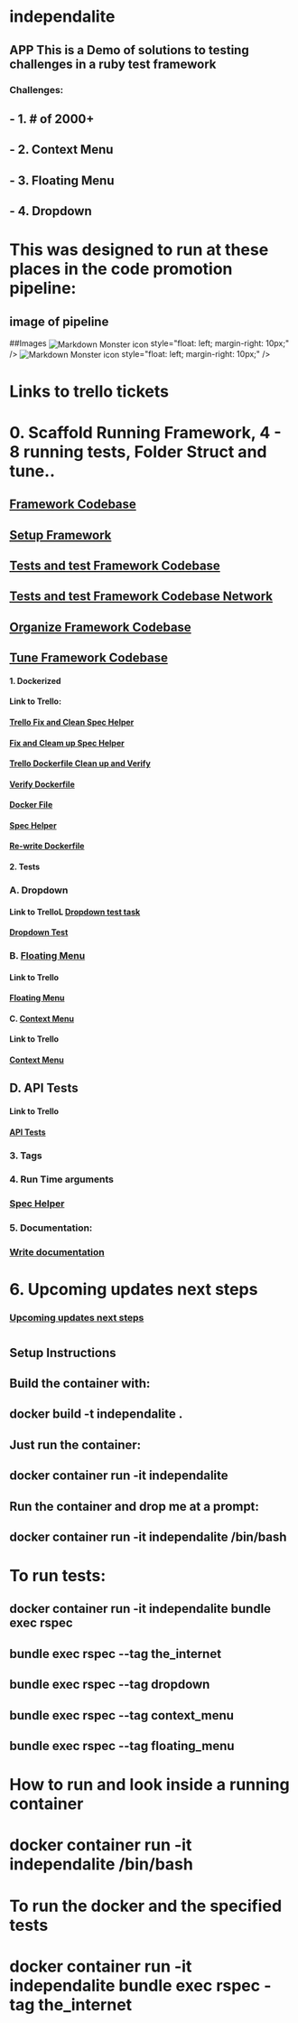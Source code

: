 # independalite
## APP This is a Demo of solutions to testing challenges in a ruby test framework
### Challenges:
## - 1. # of 2000+
## - 2. Context Menu
## - 3. Floating Menu
## - 4. Dropdown

# This was designed to run at these places in the code promotion pipeline:
## image of pipeline
##Images
 <img href="https://github.com/WardropMike/independalite/blob/master/proj_docs/Framework_Pipeline_Services.png"
    alt="Markdown Monster icon"
    align="center">
    style="float: left; margin-right: 10px;" />
 <img href="https://github.com/WardropMike/independalite/blob/master/proj_docs/Framework_Does_Ideal.png"
    alt="Markdown Monster icon"
    align="center">
    style="float: left; margin-right: 10px;" />

# Links to trello tickets
# 0. Scaffold Running Framework, 4 - 8 running tests, Folder Struct and tune..
## <a href="https://github.com/WardropMike/independalite">Framework Codebase</a>
## <a href="https://trello.com/c/WJZw7RQE/1-scaffold-running-framework">Setup Framework</a>
## <a href="https://trello.com/c/Mk9ODRID/2-write-2-4-running-tests">Tests and test Framework Codebase</a>
## <a href="https://trello.com/c/lhN9Eqbu/3-write-2-4-api-tests">Tests and test Framework Codebase Network</a>
## <a href="https://trello.com/c/VlPFOYI9/4-folder-structure-organization">Organize Framework Codebase</a>
## <a href="https://trello.com/c/jYbMVTI8/5-trim-gem-list-and-utilized-gems">Tune Framework Codebase</a>

#### 1. Dockerized
#### Link to Trello:
#### <a href="https://trello.com/c/xk6L7BXm/6-fix-and-clean-spec-helper">Trello Fix and Clean Spec Helper</a>
#### <a href="https://trello.com/c/xk6L7BXm/6-fix-and-clean-spec-helper">Fix and Cleam up Spec Helper</a>
#### <a href="https://trello.com/c/ZW4inyfZ/7-re-write-dockerfile-clean-up-verify-running">Trello Dockerfile Clean up and Verify</a>
#### <a href="https://trello.com/c/ZW4inyfZ/7-re-write-dockerfile-clean-up-verify-running">Verify Dockerfile</a>
#### <a href="https://github.com/WardropMike/independalite/blob/master/Dockerfile">Docker File</a>
#### <a href="https://github.com/WardropMike/independalite/blob/master/spec/spec_helper.rb">Spec Helper</a>
#### <a href="https://github.com/WardropMike/independalite/blob/master/Dockerfile">Re-write Dockerfile</a>
#### 2. Tests
### A. Dropdown
#### Link to TrelloL <a href="https://trello.com/c/sOBOhdA9/11-complete-third-challenge-test-dropdown-select">Dropdown test task</a>
#### <a href="https://github.com/WardropMike/independalite/blob/master/spec/component_2/functions/heroku_challenge_spec.rb">Dropdown Test</a>
### B. <a href="https://trello.com/c/ulrgczoE/10-complete-second-challenge-test-float-menu">Floating Menu</a>
#### Link to Trello
#### <a href="https://github.com/WardropMike/independalite/blob/master/spec/component_2/functions/heroku_challenge_two_spec.rb">Floating Menu</a>
#### C. <a href="https://trello.com/c/fRTs1cJG/9-complete-first-challenge-test-context-menu">Context Menu</a>
#### Link to Trello
#### <a href="https://github.com/WardropMike/independalite/blob/master/spec/component_2/functions/heroku_challenge_two_spec.rb">Context Menu</a>
## D. API Tests
#### Link to Trello
#### <a href="https://github.com/WardropMike/independalite/blob/master/spec/component_1/functions/check_component_1_spec.rb">API Tests</a>
### 3. Tags
### 4. Run Time arguments
### <a href="https://github.com/WardropMike/independalite/blob/master/spec/spec_helper.rb">Spec Helper</a>
### 5. Documentation:
### <a href="https://trello.com/c/0f0sYUkD/12-write-documentation">Write documentation</a>
# 6. Upcoming updates next steps
### <a href="https://trello.com/c/kTai02eE/8-re-write-browser-major-in-dockerfile-works-for-now-break-into-docker-compose-esk-style">Upcoming updates next steps</a>
#
#
## Setup Instructions
##  Build the container with:
##   docker build -t independalite .
##  Just run the container:
##   docker container run -it independalite
##  Run the container and drop me at a prompt:
##   docker container run -it independalite /bin/bash
#
# To run tests:
## docker container run -it independalite bundle exec rspec
## bundle exec rspec --tag the_internet
## bundle exec rspec --tag dropdown
## bundle exec rspec --tag context_menu
## bundle exec rspec --tag floating_menu
# How to run and look inside a running container
# docker container run -it independalite /bin/bash
# To run the docker and the specified tests
# docker container run -it independalite bundle exec rspec -tag the_internet
